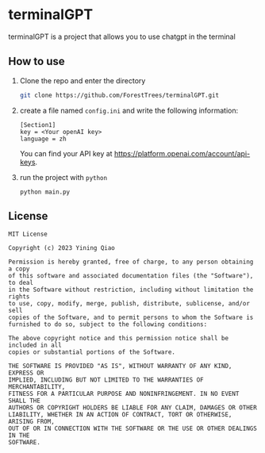 # terminalGPT
terminalGPT is a project that allows you to use chatgpt in the terminal

## How to use

1. Clone the repo and enter the directory

   ```bash
   git clone https://github.com/ForestTrees/terminalGPT.git
   ```

2. create a file named `config.ini` and write the following information:

   ```
   [Section1]
   key = <Your openAI key>
   language = zh
   ```

   You can find your API key at https://platform.openai.com/account/api-keys.

3. run the project with `python`

   ```
   python main.py
   ```

## License

```
MIT License

Copyright (c) 2023 Yining Qiao

Permission is hereby granted, free of charge, to any person obtaining a copy
of this software and associated documentation files (the "Software"), to deal
in the Software without restriction, including without limitation the rights
to use, copy, modify, merge, publish, distribute, sublicense, and/or sell
copies of the Software, and to permit persons to whom the Software is
furnished to do so, subject to the following conditions:

The above copyright notice and this permission notice shall be included in all
copies or substantial portions of the Software.

THE SOFTWARE IS PROVIDED "AS IS", WITHOUT WARRANTY OF ANY KIND, EXPRESS OR
IMPLIED, INCLUDING BUT NOT LIMITED TO THE WARRANTIES OF MERCHANTABILITY,
FITNESS FOR A PARTICULAR PURPOSE AND NONINFRINGEMENT. IN NO EVENT SHALL THE
AUTHORS OR COPYRIGHT HOLDERS BE LIABLE FOR ANY CLAIM, DAMAGES OR OTHER
LIABILITY, WHETHER IN AN ACTION OF CONTRACT, TORT OR OTHERWISE, ARISING FROM,
OUT OF OR IN CONNECTION WITH THE SOFTWARE OR THE USE OR OTHER DEALINGS IN THE
SOFTWARE.
```


